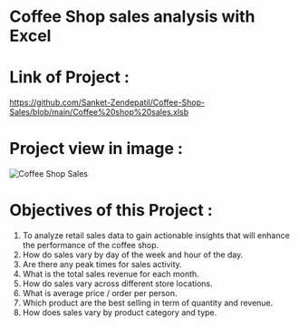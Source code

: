 # Coffee Shop sales analysis with Excel

# Link of Project :
https://github.com/Sanket-Zendepatil/Coffee-Shop-Sales/blob/main/Coffee%20shop%20sales.xlsb

# Project view in image :
![Coffee Shop Sales](https://github.com/user-attachments/assets/d2da13be-5625-4f76-bfae-3c0e111f7646)

# Objectives of this Project :

1. To analyze retail sales data to gain actionable insights that will enhance the performance of the coffee shop.
2. How do sales vary by day of the week and hour of the day.
3. Are there any peak times for sales activity.
4. What is the total sales revenue for each month.
5. How do sales vary across different store locations.
6. What is average price / order per person.
7. Which product are the best selling in term of quantity and revenue.
8. How does sales vary by product category and type.
